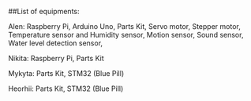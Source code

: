 ##List of equipments:

Alen:
Raspberry Pi,
Arduino Uno,
Parts Kit,
Servo motor,
Stepper motor, 
Temperature sensor and Humidity sensor,
Motion sensor,
Sound sensor,
Water level detection sensor,

Nikita:
Raspberry Pi,
Parts Kit

Mykyta:
Parts Kit,
STM32 (Blue Pill)

Heorhii:
Parts Kit,
STM32 (Blue Pill)
